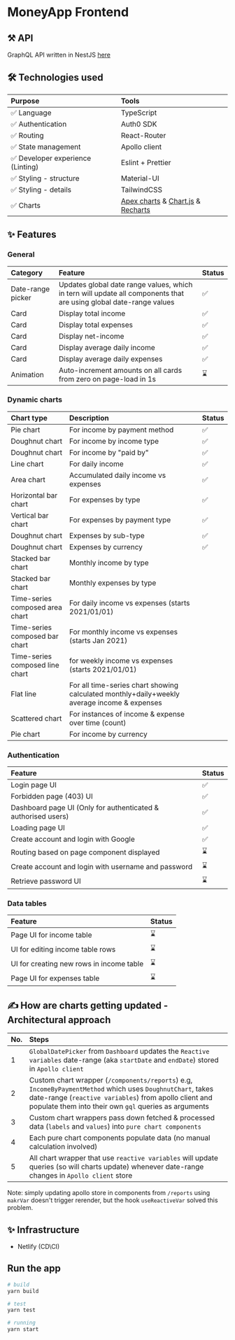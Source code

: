 # MoneyApp Frontend

## ⚒️ API
GraphQL API written in NestJS [here](https://github.com/Mingyang-Li/moneyapp-api)

## 🛠️ Technologies used
| Purpose | Tools |
| :--- | :---- |
| ✅ Language | TypeScript |
| ✅ Authentication | Auth0 SDK |
| ✅ Routing | React-Router |
| ✅ State management | Apollo client |
| ✅ Developer experience (Linting) | Eslint + Prettier |
| ✅ Styling - structure | Material-UI |
| ✅ Styling - details | TailwindCSS |
| ✅ Charts | [Apex charts](https://apexcharts.com/docs/react-charts/) & [Chart.js](https://react-chartjs-2.netlify.app/examples) & [Recharts](https://recharts.org/en-US/examples) |

## ✨ Features

### General
| Category | Feature | Status |
| :--- | :---- | :---- |
| Date-range picker | Updates global date range values, which in tern will update all components that are using global date-range values | ✅ |
| Card | Display total income | ✅ |
| Card | Display total expenses | ✅ |
| Card | Display net-income | ✅ |
| Card | Display average daily income | ✅ |
| Card | Display average daily expenses | ✅ |
| Animation | Auto-increment amounts on all cards from zero on page-load in 1s | ⌛ |

### Dynamic charts
| Chart type | Description | Status |
| :--- | :---- | :---- |
| Pie chart | For income by payment method | ✅ |
| Doughnut chart | For income by income type | ✅ |
| Doughnut chart | For income by "paid by" | ✅ |
| Line chart | For daily income | ✅ |
| Area chart | Accumulated daily income vs expenses | ✅ |
| Horizontal bar chart | For expenses by type | ✅ |
| Vertical bar chart | For expenses by payment type | ✅ |
| Doughnut chart | Expenses by sub-type | ✅ |
| Doughnut chart | Expenses by currency | ✅ |
| Stacked bar chart | Monthly income by type |
| Stacked bar chart | Monthly expenses by type |
| Time-series composed area chart   | For daily income vs expenses (starts 2021/01/01) |
| Time-series composed bar chart | For monthly income vs expenses (starts Jan 2021)|
| Time-series composed line chart  | for weekly income vs expenses (starts 2021/01/01) |
| Flat line | For all time-series chart showing calculated monthly+daily+weekly average income & expenses|
| Scattered chart | For instances of income & expense over time (count) |
| Pie chart | For income by currency |

### Authentication
| Feature | Status |
| :--- | :---- |
| Login page UI | ✅ |
| Forbidden page (403) UI | ✅ |
| Dashboard page UI (Only for authenticated & authorised users) | ✅ |
| Loading page UI | ✅ |
| Create account and login with Google | ✅ |
| Routing based on page component displayed | ⌛ |
| Create account and login with username and password | ⌛ |
| Retrieve password UI | ⌛ |

### Data tables
| Feature | Status |
| :--- | :---- |
| Page UI for income table | ⌛ |
| UI for editing income table rows| ⌛ |
| UI for creating new rows in income table | ⌛ |
| Page UI for expenses table | ⌛ |


##  ✍️ How are charts getting updated - Architectural approach
| No. | Steps
| :--- | :--- |
| 1 | `GlobalDatePicker` from `Dashboard` updates the `Reactive variables` date-range (aka `startDate` and `endDate`)  stored in `Apollo client` |
| 2 | Custom chart wrapper (`/components/reports`) e.g, `IncomeByPaymentMethod` which uses `DoughnutChart`, takes date-range (`reactive variables`) from apollo client and populate them into their own `gql` queries as arguments
| 3 | Custom chart wrappers pass down fetched & processed data (`labels` and `values`) into `pure chart components`
| 4 | Each pure chart components populate data (no manual calculation involved)
| 5 | All chart wrapper that use `reactive variables` will update queries (so will charts update) whenever date-range changes in `Apollo client` store

Note: simply updating apollo store in components from `/reports` using `makrVar` doesn't trigger rerender, but the hook `useReactiveVar` solved this problem.

## ✨ Infrastructure
- Netlify (CD\CI)

## Run the app
```bash
# build
yarn build

# test
yarn test

# running
yarn start
```
